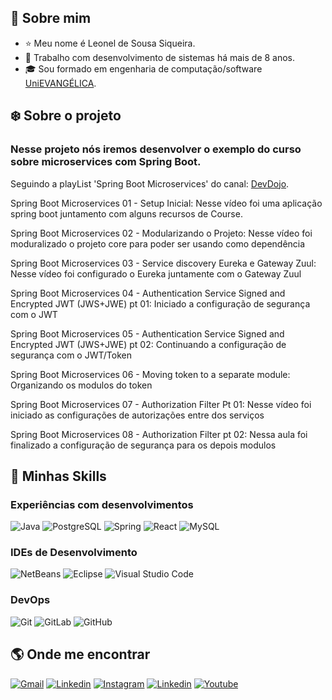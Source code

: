 ## :boy: Sobre mim
* :star: Meu nome é Leonel de Sousa Siqueira.
* :briefcase: Trabalho com desenvolvimento de sistemas há mais de 8 anos.
* :mortar_board: Sou formado em engenharia de computação/software [UniEVANGÉLICA](https://www4.unievangelica.edu.br/).

## :snowflake: Sobre o projeto
### Nesse projeto nós iremos desenvolver o exemplo do curso sobre microservices com Spring Boot.

Seguindo a playList 'Spring Boot Microservices' do canal: [DevDojo](https://www.youtube.com/watch?v=wuu80nCpjdA&list=PL62G310vn6nH_iMQoPMhIlK_ey1npyUUl&index=3).

<p>Spring Boot Microservices 01 - Setup Inicial: Nesse vídeo foi uma aplicação spring boot juntamento com alguns recursos de Course.</p>
<p>Spring Boot Microservices 02 - Modularizando o Projeto: Nesse vídeo foi moduralizado o projeto core para poder ser usando como dependência</p>
<p>Spring Boot Microservices 03 - Service discovery Eureka e Gateway Zuul: Nesse vídeo foi configurado o Eureka juntamente com o Gateway Zuul</p>
<p>Spring Boot Microservices 04 - Authentication Service Signed and Encrypted JWT (JWS+JWE) pt 01: Iniciado a configuração de segurança com o JWT</p>
<p>Spring Boot Microservices 05 - Authentication Service Signed and Encrypted JWT (JWS+JWE) pt 02: Continuando a configuração de segurança com o JWT/Token</p>
<p>Spring Boot Microservices 06 - Moving token to a separate module: Organizando os modulos do token</p>
<p>Spring Boot Microservices 07 - Authorization Filter Pt 01: Nesse vídeo foi iniciado as configurações de autorizações entre dos serviços</p>
<p>Spring Boot Microservices 08 - Authorization Filter pt 02: Nessa aula foi finalizado a configuração de segurança para os depois modulos</p>


## :rocket: Minhas Skills
### Experiências com desenvolvimentos
![Java](https://img.shields.io/badge/-Java-333333?style=flat&logo=Java&logoColor=007396)
![PostgreSQL](https://img.shields.io/badge/-PostgreSQL-333333?style=flat&logo=postgresql)
![Spring](https://img.shields.io/badge/-Spring-333333?style=flat&logo=spring)
![React](https://img.shields.io/badge/-React-333333?style=flat&logo=react)
![MySQL](https://img.shields.io/badge/-MySQL-333333?style=flat&logo=mysql)
### IDEs de Desenvolvimento
![NetBeans](https://img.shields.io/badge/-NetBeans-333333?style=flat&logo=apachenetbeanside)
![Eclipse](https://img.shields.io/badge/-Eclipse-333333?style=flat&logo=eclipse-ide&logoColor=2C2255)
![Visual Studio Code](https://img.shields.io/badge/-Visual%20Studio%20Code-333333?style=flat&logo=visual-studio-code&logoColor=007ACC)
### DevOps
![Git](https://img.shields.io/badge/-Git-333333?style=social&logo=git)
![GitLab](https://img.shields.io/badge/-GitLab-333333?style=social&logo=gitlab)
![GitHub](https://img.shields.io/badge/-GitHub-333333?style=social&logo=github)

## :earth_americas: Onde me encontrar
[![Gmail](https://img.shields.io/badge/-Gmail-d3d3d3?style=flat-square&labelColor=006bed&logo=Gmail&logoColor=white)](mailto:leonel55sousa@gmail.com)
[![Linkedin](https://img.shields.io/badge/-Linkedin-d3d3d3?style=flat-square&labelColor=blue&logo=Linkedin&logoColor=white)](https://www.linkedin.com/in/leonel-de-sousa-siqueira-85866749/)
[![Instagram](https://img.shields.io/badge/-Instagram-d3d3d3?style=flat-square&labelColor=DF0174&logo=instagram&logoColor=white)](https://www.instagram.com/leonelsousas/)
[![Linkedin](https://img.shields.io/badge/-Facebook-d3d3d3?style=flat-square&labelColor=3b5998&logo=facebook&logoColor=white)](https://www.facebook.com/leonel.siqueira.395/)
[![Youtube](https://img.shields.io/badge/-Youtube-d3d3d3?style=flat-square&labelColor=ff0020&logo=youtube&logoColor=white)](https://www.youtube.com/channel/UCTtQi-lpQU-KjTjdCsjKyhQ)